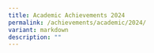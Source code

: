 ```yaml
---
title: Academic Achievements 2024
permalink: /achievements/academic/2024/
variant: markdown
description: ""
---
```

